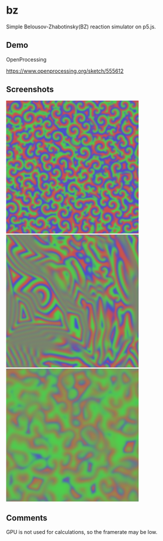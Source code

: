 # bz
Simple Belousov-Zhabotinsky(BZ) reaction simulator on p5.js.

## Demo
OpenProcessing

https://www.openprocessing.org/sketch/555612

## Screenshots
<img src = "screenshot_01.png" width = "360"> <img src = "screenshot_02.png" width = "360"> <img src = "screenshot_03.png" width = "360"> 

## Comments
GPU is not used for calculations, so the framerate may be low.

